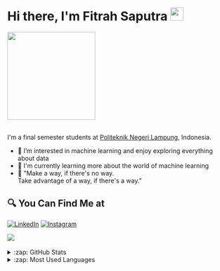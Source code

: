 #  Hi there, I'm Fitrah Saputra <img src="https://github.com/TheDudeThatCode/TheDudeThatCode/blob/master/Assets/Hi.gif" width="30px">

<div>
  <img src="https://media.giphy.com/media/CuuSHzuc0O166MRfjt/giphy.gif" width="200"/>
</div>

<br>

I'm a final semester students at <a href="https://www.bing.com/ck/a?!&&p=ab084cace413acf1JmltdHM9MTY2OTA3NTIwMCZpZ3VpZD0zYTVmMmM5YS1mMTVlLTZhOTEtMDFlZC0zZWFlZjAwODZiYTUmaW5zaWQ9NTE4MA&ptn=3&hsh=3&fclid=3a5f2c9a-f15e-6a91-01ed-3eaef0086ba5&psq=politeknik+negeri+lampung&u=a1aHR0cHM6Ly9wb2xpbmVsYS5hYy5pZC8&ntb=1" target="_blank">Politeknik Negeri Lampung</a>, Indonesia. 

- 👀 I’m interested in machine learning and enjoy exploring everything about data
- 🔭 I'm currently learning more about the world of machine learning
- 🌱 "Make a way, if there's no way.<br>
      Take advantage of a way, if there's a way."

<!-- ## ⚙ Latest Projects
|  | |
| ----------- | ----------- |
|[Credit Risk Analysis](https://github.com/rfajri27/credit_risk_analysis)|[Rock-Paper-Scissors Classifier](https://github.com/rfajri27/rock_paper_scissors)(ongoing)|
|[Recommender System](https://github.com/rfajri27/recommender_system)|[Face Mask Detection](https://github.com/rfajri27/face_mask_detection)(ongoin)|
|[Customer Churn Prediction](https://github.com/rfajri27/customer_churn)||
|[Customer Segmentation](https://github.com/rfajri27/customer_segmentation)| | -->

## 🔍 You Can Find Me at
<p>
  <a href="https://www.linkedin.com/in/fitrah-saputra-2b0a8a238/" target="_blank"><img alt="LinkedIn" src="https://img.shields.io/badge/linkedin-%230077B5.svg?&style=for-the-badge&logo=linkedin&logoColor=white" /></a>  
  <a href="https://www.instagram.com/fitrahaja._/" target="_blank"><img alt="Instagram" src="https://img.shields.io/badge/instagram-%23E4405F.svg?&style=for-the-badge&logo=instagram&logoColor=white" /></a>  
</p>

<div>
  <img src="https://media.giphy.com/media/dWesBcTLavkZuG35MI/giphy.gif"/>
</div>

<br>

<details>
  <summary>:zap: GitHub Stats</summary>
  <img align="left" alt="Fitrah's GitHub Stats" src="https://github-readme-stats.vercel.app/api?username=fitrahsaputra&show_icons=true&theme=calm" />
</details>


<details>
  <summary>:zap: Most Used Languages</summary>
  <img align="left" alt="Fitrah's GitHub Top Languages" src="https://github-readme-stats.vercel.app/api/top-langs/?username=fitrahsaputra&show_icons=true&theme=calm"/>
</details>

<!---
fitrahsaputra/fitrahsaputra is a ✨ special ✨ repository because its `README.md` (this file) appears on your GitHub profile.
You can click the Preview link to take a look at your changes.
--->
